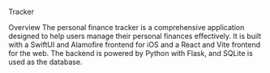 Tracker










Overview
The personal finance tracker is a comprehensive application designed to help users manage their personal finances effectively. It is built with a SwiftUI and Alamofire frontend for iOS and a React and Vite frontend for the web. The backend is powered by Python with Flask, and SQLite is used as the database.

